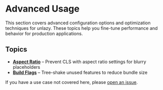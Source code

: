 # Advanced Usage

This section covers advanced configuration options and optimization techniques for unlazy. These topics help you fine-tune performance and behavior for production applications.

## Topics

- **[Aspect Ratio](/advanced/aspect-ratio)** – Prevent CLS with aspect ratio settings for blurry placeholders
- **[Build Flags](/advanced/build-flags)** – Tree-shake unused features to reduce bundle size

If you have a use case not covered here, please [open an issue](https://github.com/johannschopplich/unlazy/issues).
